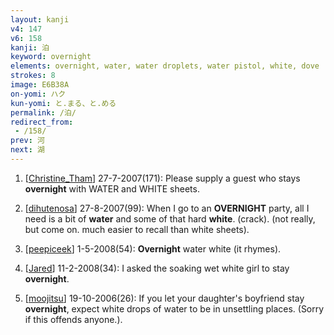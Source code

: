 ```yaml
---
layout: kanji
v4: 147
v6: 158
kanji: 泊
keyword: overnight
elements: overnight, water, water droplets, water pistol, white, dove
strokes: 8
image: E6B38A
on-yomi: ハク
kun-yomi: と.まる、と.める
permalink: /泊/
redirect_from:
 - /158/
prev: 河
next: 湖
---
```


1) [<a href="http://kanji.koohii.com/profile/Christine_Tham">Christine_Tham</a>] 27-7-2007(171): Please supply a guest who stays<strong> overnight</strong> with WATER and WHITE sheets.

2) [<a href="http://kanji.koohii.com/profile/dihutenosa">dihutenosa</a>] 27-8-2007(99): When I go to an <strong>OVERNIGHT</strong> party, all I need is a bit of <strong>water</strong> and some of that hard <strong>white</strong>. (crack). (not really, but come on. much easier to recall than white sheets).

3) [<a href="http://kanji.koohii.com/profile/peepiceek">peepiceek</a>] 1-5-2008(54): <strong>Overnight</strong> water white (it rhymes).

4) [<a href="http://kanji.koohii.com/profile/Jared">Jared</a>] 11-2-2008(34): I asked the soaking wet white girl to stay<strong> overnight</strong>.

5) [<a href="http://kanji.koohii.com/profile/moojitsu">moojitsu</a>] 19-10-2006(26): If you let your daughter&#039;s boyfriend stay<strong> overnight</strong>, expect white drops of water to be in unsettling places. (Sorry if this offends anyone.).

